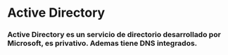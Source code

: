 # Active Directory
### Active Directory es un servicio de directorio desarrollado por Microsoft, es privativo. Ademas tiene DNS integrados.
